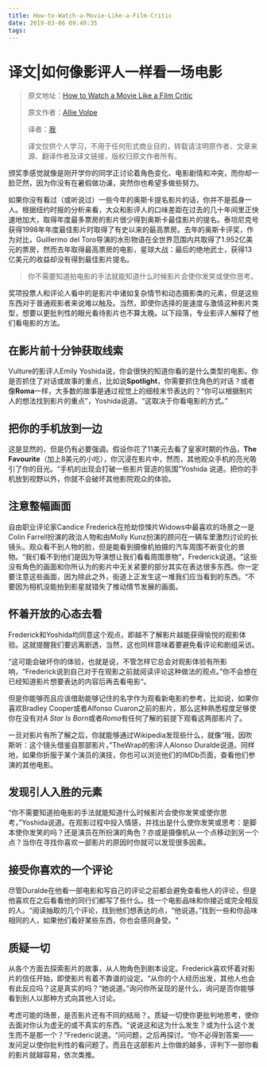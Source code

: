 ```yaml
---
title: How-to-Watch-a-Movie-Like-a-Film-Critic
date: 2019-03-06 09:49:35
tags:
---
```


# 译文|如何像影评人一样看一场电影

> 原文地址：[How to Watch a Movie Like a Film Critic](https://medium.com/s/story/how-to-watch-a-movie-like-a-film-critic-2caa4f359f79)
>
> 原文作者：[Allie Volpe](https://medium.com/@allieevolpe)
>
> 译者：[我](https://f00bar.cn)
>
> 译文仅供个人学习，不用于任何形式商业目的，转载请注明原作者、文章来源、翻译作者及译文链接，版权归原文作者所有。

​	颁奖季感觉就像是刚开学你的同学正讨论着角色变化、电影剧情和冲突，而你却一脸茫然，因为你没有在暑假做功课，突然你也希望多做些努力。

​	如果你没有看过（或听说过）一些今年的奥斯卡提名影片的话，你并不是孤身一人。根据纽约时报的分析来看，大众和影评人的口味差距在过去的几十年间里正快速地加大，取得年度最多票房的影片很少得到奥斯卡最佳影片的提名。泰坦尼克号获得1998年年度最佳影片时取得了有史以来的最高票房。去年的奥斯卡评奖，作为对比，Guillermo del Toro导演的水形物语在全世界范围内共取得了1.952亿美元的票房，然而去年取得最高票房的电影，星球大战：最后的绝地武士，获得13亿美元的收益却没有得到最佳影片提名。

> 你不需要知道拍电影的手法就能知道什么时候影片会使你发笑或使你思考。

​	奖项投票人和评论人看中的是影片中诸如复杂情节和动态摄影类的元素，但是这些东西对于普通观影者来说难以触及。当然，即使你选择的是速度与激情这种影片类型，想要以更批判性的眼光看待影片也不算太晚。以下段落，专业影评人解释了他们看电影的方法。

## 在影片前十分钟获取线索

Vulture的影评人Emily Yoshida说，你会很快的知道你看的是什么类型的电影。你是否抓住了对话或故事的重点，比如说**Spotlight**，你需要抓住角色的对话？或者像**Roma**一样，大多数的故事是通过视觉上的细枝末节表达的？“你可以根据制片人的想法找到影片的重点”，Yoshida说道。“这取决于你看电影的方式。”

## 把你的手机放到一边

这是显然的，但是仍有必要强调。假设你花了11美元去看了皇家时期的作品，**The Favourite**（加上8美元的小吃），你沉浸在影片中，然而，其他观众手机的亮光吸引了你的目光。“手机的出现会打破一些影片营造的氛围”Yoshida 说道。把你的手机放到视野以外，你就不会破坏其他影院观众的体验。

## 注意整幅画面

自由职业评论家Candice Frederick在抢劫惊悚片Widows中最喜欢的场景之一是Colin Farrell扮演的政治人物和由Molly Kunz扮演的顾问在一辆车里激烈讨论的长镜头。观众看不到人物的脸，但是能看到摄像机拍摄的汽车周围不断变化的景物。“我们看不到他们是因为导演想让我们看看周围景物”，Frederick说道。“这些没有角色的画面和你所认为的影片中无关紧要的部分其实在表达很多东西。你一定要注意这些画面，因为除此之外，街道上正发生这一堆我们应当看到的东西。“不要因为相机没能拍到影星就错失了推动情节发展的画面。

## 怀着开放的心态去看

Frederick和Yoshida均同意这个观点，即越不了解影片越能获得愉悦的观影体验。这就提醒我们要远离剧透，当然，这也同样意味着要避免看评论和剧组采访。

“这可能会破坏你的体验，也就是说，不管怎样它总会对观影体验有所影响，“Frederick说到自己对于在观影之前就阅读评论这种做法的观点。”你不会想在已经知道影片想要表达的内容后再去看电影“。

但是你能够而且应该借助能够记住的名字作为观看新电影的参考。比如说，如果你喜欢Bradley Cooper或者Alfonso Cuaron之前的影片，那么这种熟悉程度足够使你在没有对*A Star Is Born*或者*Roma*有任何了解的前提下观看这两部影片了。

一旦对影片有所了解之后，你就能够通过Wikipedia发现些什么，就像“哦，因吹斯听：这个镜头借鉴自那部影片，”TheWrap的影评人Alonso Duralde说道。同样地，如果你折服于某个演员的演技，你也可以浏览他们的IMDb页面，查看他们参演的其他电影。

## 发现引人入胜的元素

“你不需要知道拍电影的手法就能知道什么时候影片会使你发笑或使你思考，”Yoshida说道。在观影过程中投入情感，并找出是什么使你发笑或思考：是脚本使你发笑的吗？还是演员在所扮演的角色？亦或是摄像机从一个点移动到另一个点？当你在寻找你喜欢一部影片的原因时你就可以发现很多因素。

## 接受你喜欢的一个评论

尽管Duralde在他看一部电影和写自己的评论之前都会避免查看他人的评论，但是他喜欢在之后看看他的同行们都写了些什么。找一个电影品味和你接近或完全相反的人。“阅读抽取的几个评论，找到他们想表达的点，“他说道。”找到一些和你品味相同的人，如果他们看好某些东西，你也会感同身受。“

## 质疑一切

从各个方面去探索影片的故事，从人物角色到剧本设定。Frederick喜欢怀着对影片的信任开始，即使影片有着不靠谱的设定。“从你的个人经历出发，其他人也会有此反应吗？这是真实的吗？“她说道。”询问你所呈现的是什么，询问是否你能够看到别人以那种方式向其他人讨论。

考虑可能的场景，是否影片还有不同的结局？。质疑一切使你更批判地思考，使你去面对你认为虚无的或不真实的东西。“说说这和这为什么发生？或为什么这个发生而不是那一个？”Frederic说道。“问问题，之后再探讨。“你不必得到答案——发问足以使你批判性的看问题了。而且在这部影片上你做的越多，评判下一部你看的影片就越容易，依次类推。